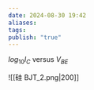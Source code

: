 ```yaml
---
date: 2024-08-30 19:42
aliases: 
tags: 
publish: "true"
---
```

$log_{10}I_{C}$ versus $V_{BE}$

![[硅 BJT_2.png|200]]

